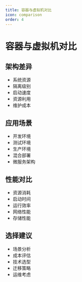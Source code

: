 ```yaml
---
title: 容器与虚拟机对比
icon: comparison
order: 4
---
```


# 容器与虚拟机对比

## 架构差异
- 系统资源
- 隔离级别
- 启动速度
- 资源利用
- 维护成本

## 应用场景
- 开发环境
- 测试环境
- 生产环境
- 混合部署
- 微服务架构

## 性能对比
- 资源消耗
- 启动时间
- 运行效率
- 网络性能
- 存储性能

## 选择建议
- 场景分析
- 成本评估
- 技术选型
- 迁移策略
- 运维考虑
